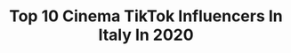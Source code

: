 ---
title: Top 10 Cinema TikTok Influencers In Italy In 2020
description: >-
  Find top cinema TikTok influencers in Italy in 2020. Most popular hashtags: #cinema #duetto #film #perte.
platform: TikTok
hits: 53
text_top: See the most popular TikTok influencers on inBeat.
text_bottom: inBeat holds 53 TikTok influencers like this in Italy for you to collaborate.
profiles:
  - username: "_fairycosplay_"
    fullname: >-
      fairy_cosplay
    bio: >-
      Cosplayer/Crossplayer🇮🇹 19 y/o Lara She/Her In 💜 with HP⚡️,anime, cinema
    location: "Italy"
    followers: 7950
    engagement: 2044
    commentsToLikes: 0.015959
    id: ck8km8m8o7fs40j78cmp6acv6
    verified: false
    hashtags: "#galateacosplay, #rey, #howlsmovingcastle, #identityv"
  - username: "stevechelios"
    fullname: >-
      Steve Chelios
    bio: >-
      Bologna 💬comics 🎬cinema 📺serie Tv Entrate in Comics Society su Instagram!
    location: "Italy"
    followers: 9279
    engagement: 626
    commentsToLikes: 0.082180
    id: cka884m6m9pai0i780mz57e9s
    verified: false
    hashtags: "#gamer, #anime, #pc, #geek"
  - username: "andre.sawi"
    fullname: >-
      Andrea Savina
    bio: >-
      Recitazione Dizione Doppiaggio Curiosità sul cinema Live alle 14 tutti i giorni
    location: "Italy"
    followers: 11000
    engagement: 882
    commentsToLikes: 0.139345
    id: cka0wphoe3tb40i78oiw74c2m
    verified: false
    hashtags: "#dizione, #impararediverte, #imparacontiktok, #stitch"
  - username: "alessio.desanta"
    fullname: >-
      I love storytelling
    bio: >-
      Ho portato il cinema su Tiktok alessio.desanta@gmail.com IG: @ilove.storytelling
    location: "Italy"
    followers: 229800
    engagement: 1691
    commentsToLikes: 0.009408
    id: cka88bkauagm40i78mouropoz
    verified: false
    hashtags: "#hollywood, #halloween, #cinema, #film"
  - username: "valemarconoff"
    fullname: >-
      Valentina Marcon
    bio: >-
      Aspirante Regista cinematografica🎬🏳️‍🌈
    location: "Italy"
    followers: 13100
    engagement: 1381
    commentsToLikes: 0.019542
    id: ckcdw73tkfid60j234j3b0fen
    verified: false
    hashtags: "#duetto, #divertente, #lgbtq, #lesbians"
  - username: "mounir1982e"
    fullname: >-
      Mounir Echchaoui
    bio: >-
      Attore / produttore cinematografico
    location: "Italy"
    followers: 62100
    engagement: 789
    commentsToLikes: 0.055021
    id: ck81qvhfik7nn0j78l85qpdeo
    verified: false
    hashtags: "#duetto, #susanfatima, #viral, #maroc"
  - username: "faesnicola"
    fullname: >-
      Nicola Faes Belgrado
    bio: >-
      🤯 20 anni Milano📍 🎥 Scuola di Cinema Faccio qualche video (YT in BIO) 🙄
    location: "Italy"
    followers: 9881
    engagement: 1142
    commentsToLikes: 0.013559
    id: ckdbov3w9b7o80j23rzepc601
    verified: false
    hashtags: "#piangere, #cinema, #citazioni, #curiosit"
  - username: "valeriachiodelli"
    fullname: >-
      Valeria Chiodelli
    bio: >-
      Attrice di teatro Sogno? Fare un film🎥🎬 INSTAGRAM valeriachiodelli_official
    location: "Italy"
    followers: 107000
    engagement: 977
    commentsToLikes: 0.039143
    id: ckbfbjdz93qi60j23qjuuls45
    verified: false
    hashtags: "#recitazione, #virale, #mani, #top"
  - username: "joe_wink"
    fullname: >-
      joewink
    bio: >-
      🎥 Photographer & Video creator 🇮🇹 from the Dolomites, Italy
    location: "Italy"
    followers: 30400
    engagement: 1031
    commentsToLikes: 0.022465
    id: ckacsfid69uq90i78e22wuzcl
    verified: false
    hashtags: "#beautifuldestinations, #cinematicfpv, #bts, #photographytricks"
  - username: "luana.des"
    fullname: >-
      Luana d’Esposito
    bio: >-
      Bellydancer, curvy model , miss decoltè 2019, la ventriloqua avanti un altro
    location: "Italy"
    followers: 13900
    engagement: 329
    commentsToLikes: 0.036453
    id: ckcegedn2nnqc0j23a56a8drk
    verified: false
    hashtags: "#foryou, #viral, #gatti, #neiperte"
---